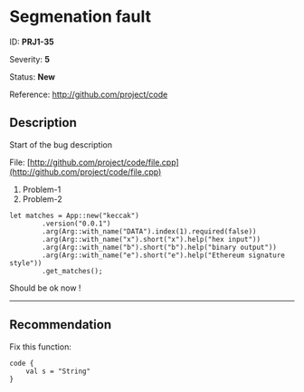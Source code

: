 # Segmenation fault

ID: __PRJ1-35__

Severity: __5__

Status: __New__

Reference: http://github.com/project/code

## Description

Start of the bug description


File: [http://github.com/project/code/file.cpp](http://github.com/project/code/file.cpp)

1. Problem-1
2. Problem-2

```
let matches = App::new("keccak")
        .version("0.0.1")
        .arg(Arg::with_name("DATA").index(1).required(false))
        .arg(Arg::with_name("x").short("x").help("hex input"))
        .arg(Arg::with_name("b").short("b").help("binary output"))
        .arg(Arg::with_name("e").short("e").help("Ethereum signature style"))
        .get_matches();
```

Should be ok now !

----

## Recommendation

Fix this function:

```
code {
    val s = "String"
}
```
